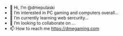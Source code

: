 - 👋 Hi, I’m @dmepulaski
- 👀 I’m interested in PC gaming and computers overall...
- 🌱 I’m currently learning web sercurity...
- 💞️ I’m looking to collaborate on ...
- 📫 How to reach me https://dmegaming.com

<!---
dmepulaski/dmepulaski is a ✨ special ✨ repository because its `README.md` (this file) appears on your GitHub profile.
You can click the Preview link to take a look at your changes.
--->
